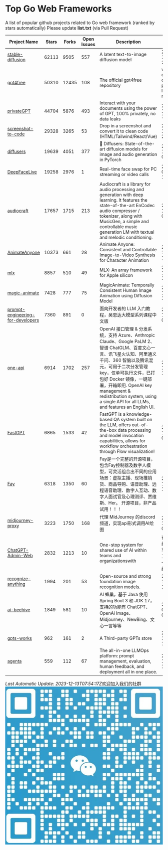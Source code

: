# Top Go Web Frameworks
A list of popular github projects related to Go web framework (ranked by stars automatically)
Please update **list.txt** (via Pull Request)

| Project Name | Stars | Forks | Open Issues | Description | Last Commit |
| ------------ | ----- | ----- | ----------- | ----------- | ----------- |
| [stable-diffusion](https://github.com/CompVis/stable-diffusion) | 62113 | 9505 | 557 | A latent text-to-image diffusion model | 2022-11-16 20:34:06 |
| [gpt4free](https://github.com/xtekky/gpt4free) | 50310 | 12435 | 108 | The official gpt4free repository | various collection of powerful language models | 2023-12-11 11:47:57 |
| [privateGPT](https://github.com/imartinez/privateGPT) | 44704 | 5876 | 493 | Interact with your documents using the power of GPT, 100% privately, no data leaks | 2023-12-12 19:33:34 |
| [screenshot-to-code](https://github.com/abi/screenshot-to-code) | 29328 | 3265 | 53 | Drop in a screenshot and convert it to clean code (HTML/Tailwind/React/Vue) | 2023-12-11 23:56:20 |
| [diffusers](https://github.com/huggingface/diffusers) | 19639 | 4051 | 377 | 🤗 Diffusers: State-of-the-art diffusion models for image and audio generation in PyTorch | 2023-12-12 05:33:34 |
| [DeepFaceLive](https://github.com/iperov/DeepFaceLive) | 19258 | 2976 | 1 | Real-time face swap for PC streaming or video calls | 2023-07-28 10:14:10 |
| [audiocraft](https://github.com/facebookresearch/audiocraft) | 17657 | 1715 | 213 | Audiocraft is a library for audio processing and generation with deep learning. It features the state-of-the-art EnCodec audio compressor / tokenizer, along with MusicGen, a simple and controllable music generation LM with textual and melodic conditioning. | 2023-12-12 05:17:08 |
| [AnimateAnyone](https://github.com/HumanAIGC/AnimateAnyone) | 10373 | 661 | 28 | Animate Anyone: Consistent and Controllable Image-to-Video Synthesis for Character Animation | 2023-12-03 14:49:47 |
| [mlx](https://github.com/ml-explore/mlx) | 8857 | 510 | 49 | MLX: An array framework for Apple silicon | 2023-12-12 19:27:49 |
| [magic-animate](https://github.com/magic-research/magic-animate) | 7428 | 777 | 75 | MagicAnimate: Temporally Consistent Human Image Animation using Diffusion Model | 2023-12-11 12:43:43 |
| [prompt-engineering-for-developers](https://github.com/datawhalechina/prompt-engineering-for-developers) | 7360 | 891 | 0 | 面向开发者的 LLM 入门教程，吴恩达大模型系列课程中文版 | 2023-12-02 03:15:53 |
| [one-api](https://github.com/songquanpeng/one-api) | 6914 | 1702 | 257 | OpenAI 接口管理 & 分发系统，支持 Azure、Anthropic Claude、Google PaLM 2、智谱 ChatGLM、百度文心一言、讯飞星火认知、阿里通义千问、360 智脑以及腾讯混元，可用于二次分发管理 key，仅单可执行文件，已打包好 Docker 镜像，一键部署，开箱即用. OpenAI key management & redistribution system, using a single API for all LLMs, and features an English UI. | 2023-12-10 12:44:37 |
| [FastGPT](https://github.com/labring/FastGPT) | 6865 | 1533 | 42 | FastGPT is a knowledge-based QA system built on the LLM, offers out-of-the-box data processing and model invocation capabilities, allows for workflow orchestration through Flow visualization! | 2023-12-13 03:46:55 |
| [Fay](https://github.com/TheRamU/Fay) | 6318 | 1350 | 60 | Fay是一个完整的开源项目，包含Fay控制器及数字人模型，可灵活组合出不同的应用场景：虚拟主播、现场推销货、商品导购、语音助理、远程语音助理、数字人互动、数字人面试官及心理测评、贾维斯、Her。 开源项目，非产品试用！！！ | 2023-12-12 10:23:43 |
| [midjourney-proxy](https://github.com/novicezk/midjourney-proxy) | 3223 | 1750 | 168 | 代理 MidJourney 的discord频道，实现api形式调用AI绘图 | 2023-11-15 07:12:40 |
| [ChatGPT-Admin-Web](https://github.com/AprilNEA/ChatGPT-Admin-Web) | 2832 | 1213 | 10 | One-stop system for shared use of AI within teams and organizationswith | 在团队和组织内共享使用人工智能的一站式系统 | 2023-12-12 15:57:04 |
| [recognize-anything](https://github.com/xinyu1205/recognize-anything) | 1994 | 201 | 53 | Open-source and strong foundation image recognition models. | 2023-12-08 12:32:57 |
| [ai-beehive](https://github.com/hncboy/ai-beehive) | 1849 | 581 | 10 | AI 蜂巢，基于 Java 使用 Spring Boot 3 和 JDK 17，支持的功能有 ChatGPT、OpenAi Image、Midjourney、NewBing、文心一言等等 | 2023-08-26 08:32:35 |
| [gpts-works](https://github.com/all-in-aigc/gpts-works) | 962 | 161 | 2 | A Third-party GPTs store | 2023-11-23 13:14:23 |
| [agenta](https://github.com/Agenta-AI/agenta) | 559 | 112 | 67 | The all-in-one LLMOps platform: prompt management, evaluation, human feedback, and deployment all in one place. | 2023-12-12 16:05:13 |

*Last Automatic Update: 2023-12-13T07:54:17Z*欢迎加入我们的社群 ![](https://raw.githubusercontent.com/mouuii/picture/master/weichat.jpg) 